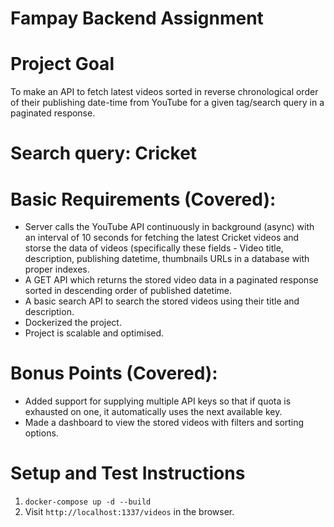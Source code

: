 # Fampay Backend Assignment

# Project Goal 

To make an API to fetch latest videos sorted in reverse chronological order of their publishing date-time from YouTube for a given tag/search query in a paginated response.

# Search query: Cricket

# Basic Requirements (Covered):

- Server calls the YouTube API continuously in background (async) with an interval of 10 seconds for fetching the latest Cricket videos  and storse the data of videos (specifically these fields - Video title, description, publishing datetime, thumbnails URLs  in a database with proper indexes.
- A GET API which returns the stored video data in a paginated response sorted in descending order of published datetime.
- A basic search API to search the stored videos using their title and description.
- Dockerized the project.
- Project is scalable and optimised.

# Bonus Points (Covered):

- Added support for supplying multiple API keys so that if quota is exhausted on one, it automatically uses the next available key.
- Made a dashboard to view the stored videos with filters and sorting options.

# Setup and Test Instructions
1. `docker-compose up -d --build `
2. Visit `http://localhost:1337/videos` in the browser.